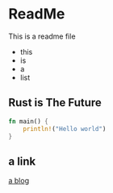 # ReadMe


This is a readme file

- this
- is
- a
- list


## Rust is The Future

```rust
fn main() {
    println!("Hello world")
}
```

## a link

[a blog](0)






[^blog]: <https://mxz42.dev>

